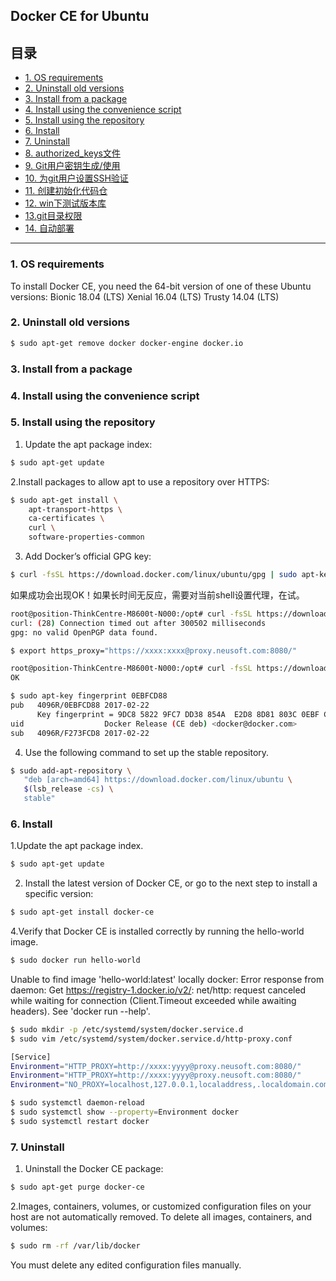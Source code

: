 ## Docker CE for Ubuntu

## 目录
* [1. OS requirements](#1)
* [2. Uninstall old versions](#2)
* [3. Install from a package](#3)
* [4. Install using the convenience script](#4)
* [5. Install using the repository](#5) 
* [6. Install](#6)
* [7. Uninstall](#7)
* [8. authorized_keys文件](#8)
* [9. Git用户密钥生成/使用](#9) 
* [10.  为git用户设置SSH验证](#10)
* [11. 创建初始化代码仓](#11)
* [12. win下测试版本库](#12)
* [13.git目录权限](#13)
* [14. 自动部署](#14)

****

### 1. OS requirements
To install Docker CE, you need the 64-bit version of one of these Ubuntu versions:
    Bionic 18.04 (LTS)
    Xenial 16.04 (LTS)
    Trusty 14.04 (LTS)


### 2. Uninstall old versions

```bash
$ sudo apt-get remove docker docker-engine docker.io
```

### 3. Install from a package

### 4. Install using the convenience script

### 5. Install using the repository
1. Update the apt package index:

```bash
$ sudo apt-get update
```

2.Install packages to allow apt to use a repository over HTTPS:

```bash
$ sudo apt-get install \
    apt-transport-https \
    ca-certificates \
    curl \
    software-properties-common
```

3. Add Docker’s official GPG key:

```bash
$ curl -fsSL https://download.docker.com/linux/ubuntu/gpg | sudo apt-key add -
```

如果成功会出现OK！如果长时间无反应，需要对当前shell设置代理，在试。

```bash
root@position-ThinkCentre-M8600t-N000:/opt# curl -fsSL https://download.docker.com/linux/ubuntu/gpg | sudo apt-key add -
curl: (28) Connection timed out after 300502 milliseconds
gpg: no valid OpenPGP data found.
```

```bash
$ export https_proxy="https://xxxx:xxxx@proxy.neusoft.com:8080/"
```
```bash
root@position-ThinkCentre-M8600t-N000:/opt# curl -fsSL https://download.docker.com/linux/ubuntu/gpg | sudo apt-key add -
OK
```

```bash
$ sudo apt-key fingerprint 0EBFCD88
pub   4096R/0EBFCD88 2017-02-22
      Key fingerprint = 9DC8 5822 9FC7 DD38 854A  E2D8 8D81 803C 0EBF CD88
uid                  Docker Release (CE deb) <docker@docker.com>
sub   4096R/F273FCD8 2017-02-22
```

4. Use the following command to set up the stable repository. 

```bash
$ sudo add-apt-repository \
   "deb [arch=amd64] https://download.docker.com/linux/ubuntu \
   $(lsb_release -cs) \
   stable"
```

### 6. Install

1.Update the apt package index.

```bash
$ sudo apt-get update
```

2. Install the latest version of Docker CE, or go to the next step to install a specific version:

```bash
$ sudo apt-get install docker-ce
```

4.Verify that Docker CE is installed correctly by running the hello-world image.

```bash
$ sudo docker run hello-world
```

Unable to find image 'hello-world:latest' locally
docker: Error response from daemon: Get https://registry-1.docker.io/v2/: net/http: request canceled while waiting for connection (Client.Timeout exceeded while awaiting headers).
See 'docker run --help'.

```bash
$ sudo mkdir -p /etc/systemd/system/docker.service.d
$ sudo vim /etc/systemd/system/docker.service.d/http-proxy.conf
```

```bash
[Service]
Environment="HTTP_PROXY=http://xxxx:yyyy@proxy.neusoft.com:8080/"
Environment="HTTP_PROXY=http://xxxx:yyyy@proxy.neusoft.com:8080/"
Environment="NO_PROXY=localhost,127.0.0.1,localaddress,.localdomain.com,10.10.163.114"
```

```bash
$ sudo systemctl daemon-reload
$ sudo systemctl show --property=Environment docker
$ sudo systemctl restart docker
```

### 7. Uninstall

1. Uninstall the Docker CE package:

```bash
$ sudo apt-get purge docker-ce
```

2.Images, containers, volumes, or customized configuration files on your host are not automatically removed. To delete all images, containers, and volumes:

```bash
$ sudo rm -rf /var/lib/docker
```

You must delete any edited configuration files manually.

